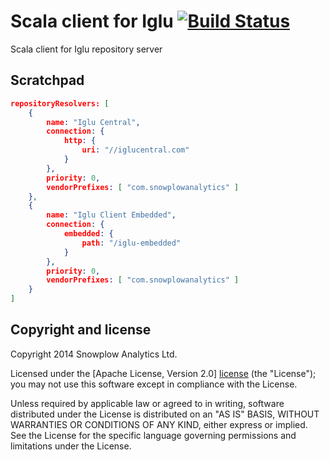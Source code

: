 # Scala client for Iglu [![Build Status](https://travis-ci.org/snowplow/iglu-scala-client.png)](https://travis-ci.org/snowplow/iglu-scala-client)

Scala client for Iglu repository server

## Scratchpad

```json
repositoryResolvers: [
	{
		name: "Iglu Central",
		connection: {
			http: {
				uri: "//iglucentral.com"
			}
		},
		priority: 0,
		vendorPrefixes: [ "com.snowplowanalytics" ]
	},
	{
		name: "Iglu Client Embedded",
		connection: {
			embedded: {
				path: "/iglu-embedded"
			}
		},
		priority: 0,
		vendorPrefixes: [ "com.snowplowanalytics" ]
	}
]
```

## Copyright and license

Copyright 2014 Snowplow Analytics Ltd.

Licensed under the [Apache License, Version 2.0] [license] (the "License");
you may not use this software except in compliance with the License.

Unless required by applicable law or agreed to in writing, software
distributed under the License is distributed on an "AS IS" BASIS,
WITHOUT WARRANTIES OR CONDITIONS OF ANY KIND, either express or implied.
See the License for the specific language governing permissions and
limitations under the License.

[license]: http://www.apache.org/licenses/LICENSE-2.0
